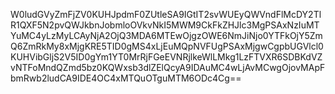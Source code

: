 W0ludGVyZmFjZV0KUHJpdmF0ZUtleSA9IGtIT2svWUEyQWVndFlMcDY2TlR1QXF5N2pvQWJkbnJobmloOVkvNkI5MWM9CkFkZHJlc3MgPSAxNzIuMTYuMC4yLzMyLCAyNjA2OjQ3MDA6MTEwOjgzOWE6NmJiNjo0YTFkOjY5ZmQ6ZmRkMy8xMjgKRE5TID0gMS4xLjEuMQpNVFUgPSAxMjgwCgpbUGVlcl0KUHVibGljS2V5ID0gYm1YT0MrRjFGeEVNRjlkeWlLMkg1LzFTVXR6SDBKdVZvNTFoMndQZmd5bz0KQWxsb3dlZElQcyA9IDAuMC4wLjAvMCwgOjovMApFbmRwb2ludCA9IDE4OC4xMTQuOTguMTM6ODc4Cg==

